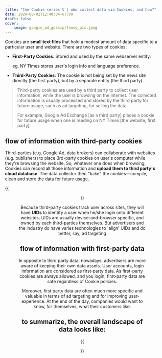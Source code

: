 ```yaml
---
title: "the Cookie series V | who collect data via Cookies, and how?"
date: 2024-08-02T12:40:04-07:00
draft: false
cover:
    image: google_ad_gossip/fancy_pic.jpeg
---
```


Cookies are **small text files** that hold a modest amount of data specific to a particular user and website. There are two types of cookies:

- **First-Party Cookies**. Stored and used by the same webserver entity: 

    eg. NY Times stores user's login info and language preference.

- **Third-Party Cookies**: The cookie is not being set by the news site directly (the first party), but by a separate entity (the third party).

> Third-party cookies are used by a third party to collect user information, while the user is browsing on the internet. The collected information is usually processed and stored by the third party for future usage, such as ad targeting, for selling the data.
>
> For example, Google Ad Exchange [as a third party] places a cookie for future usage when one is reading on NY Times [the website, first party].

## flow of information with third-party cookies

Third-parties (e.g. Google Ad, data brokers) can collaborate with websites (e.g. publishers) to place 3rd-party cookies on user's computer while they're browsing the website. So, whatever one does when browsing, Cookies can record all those information and **upload them to third party's cloud database**. The data collector then "bake" the cookies—compile, clean and store the data for future usage.

{{<figure align="center" src="/google_ad_gossip/cookie_info_flow.jpeg" caption="Example: how google collect user information across sites, and store to use for future ad targeting.">}}

Because third-party cookies track user across sites, they will have **UIDs** to identify a user when he/she login onto different websites. UIDs are usually device-and-browser specific, and owned by each third-parties themselves. But advertisers and the industry do have varies technologies to 'align' UIDs and do better, say, ad targeting

## flow of information with first-party data

In opposite to third party data, nowadays, advertisers are more aware of keeping their own data assets. User accounts, login information are considered as first-party data. As first-party cookies are always allowed, and you login, first-party data are safe regardless of Cookie policies.

Moreover, first party data are often much more specific and valuable in terms of ad targeting and for improving user-experience. At the end of the day, companies would want to know, for themselves, what their customers like.

## to summarize, the overall landscape of data looks like:

{{<figure align="center" src="/google_ad_gossip/fancy_pic.jpeg" caption="the landscape of privacy.">}}
